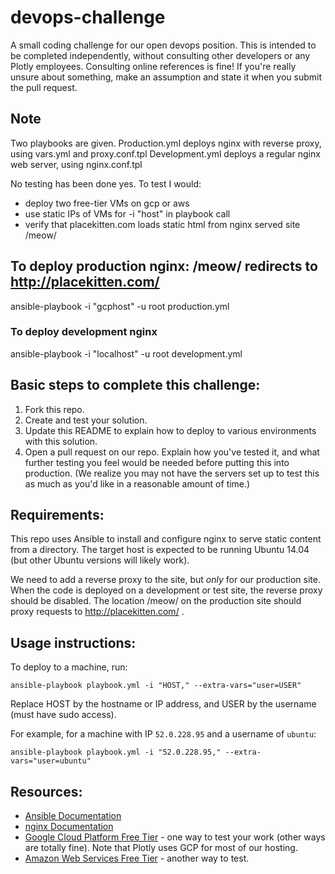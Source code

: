# devops-challenge
A small coding challenge for our open devops position.  This is intended to be completed independently, without consulting other developers or any Plotly employees.  Consulting online references is fine!  If you're really unsure about something, make an assumption and state it when you submit the pull request.

## Note

Two playbooks are given.
Production.yml deploys nginx with reverse proxy, using vars.yml and proxy.conf.tpl
Development.yml deploys a regular nginx web server, using nginx.conf.tpl

No testing has been done yes. To test I would:
- deploy two free-tier VMs on gcp or aws
- use static IPs of VMs for -i "host" in playbook call
- verify that placekitten.com loads static html from nginx served site /meow/

## To deploy production nginx: /meow/ redirects to http://placekitten.com/
ansible-playbook -i "gcphost" -u root production.yml

### To deploy development nginx
ansible-playbook -i "localhost" -u root development.yml

## Basic steps to complete this challenge:

1. Fork this repo.
2. Create and test your solution.
3. Update this README to explain how to deploy to various environments with
   this solution.
4. Open a pull request on our repo.  Explain how you've tested it, and what further testing you feel
   would be needed before putting this into production.  (We realize you may
   not have the servers set up to test this as much as you'd like in a
   reasonable amount of time.)

## Requirements:

This repo uses Ansible to install and configure nginx to serve static content
from a directory.  The target host is expected to be running Ubuntu 14.04 (but
other Ubuntu versions will likely work).

We need to add a reverse proxy to the site, but *only* for our production
site.  When the code is deployed on a development or test site, the reverse
proxy should be disabled.  The location /meow/ on the production site should
proxy requests to http://placekitten.com/ .

## Usage instructions:

To deploy to a machine, run:

```ansible-playbook playbook.yml -i "HOST," --extra-vars="user=USER"```

Replace HOST by the hostname or IP address, and USER by the username (must have
sudo access).

For example, for a machine with IP `52.0.228.95` and a username of `ubuntu`:

```ansible-playbook playbook.yml -i "52.0.228.95," --extra-vars="user=ubuntu"```

## Resources:

* [Ansible Documentation](http://docs.ansible.com/)
* [nginx Documentation](http://nginx.org/en/docs/)
* [Google Cloud Platform Free Tier](https://cloud.google.com/free/) - one way to test your work (other ways are totally fine). Note that Plotly uses GCP for most of our hosting.
* [Amazon Web Services Free Tier](http://aws.amazon.com/free/) - another way to test.
